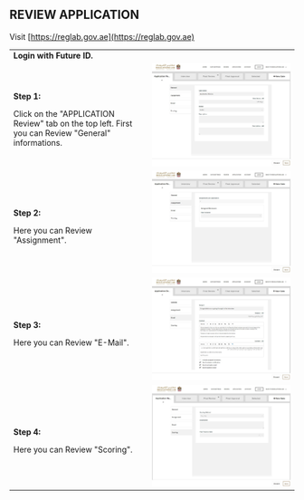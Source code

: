 ## REVIEW APPLICATION <br>

Visit [https://reglab.gov.ae](https://reglab.gov.ae)

<table>
  <thead>
  </thead>
  <tbody>
    <tr>
      <tr><td colspan="3"><b>Login with Future ID.</b></td>      
    </tr>
    <tr>
      <td style="text-align: left"><p><b>Step 1:</b></p>Click on the "APPLICATION Review" tab on the top left. First you can Review "General" informations.</td>
      <td style="text-align: center"><img src="reglabreview01.JPG" alt="landing"></td>
    </tr>
    <tr>
      <td style="text-align: left"><p><b>Step 2:</b></p>Here you can Review "Assignment".</td>
      <td style="text-align: center"><img src="reglabreview02.JPG" alt="Review-1"></td>
    </tr>
        <tr>
      <td style="text-align: left"><p><b>Step 3:</b></p>Here you can Review "E-Mail".</td>
      <td style="text-align: center"><img src="reglabreview03.JPG" alt="Review-2"></td>
    </tr>
        <tr>
      <td style="text-align: left"><p><b>Step 4:</b></p>Here you can Review "Scoring". </td>
      <td style="text-align: center"><img src="reglabreview04.JPG" alt="Review-3"></td>
    </tr>
  </tbody>
</table>
